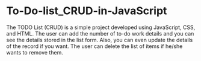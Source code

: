 # To-Do-list_CRUD-in-JavaScript
The TODO List (CRUD) is a simple project developed using JavaScript, CSS, and HTML. The user can add the number of to-do work details and you can see the details stored in the list form. Also, you can even update the details of the record if you want. The user can delete the list of items if he/she wants to remove them.  
